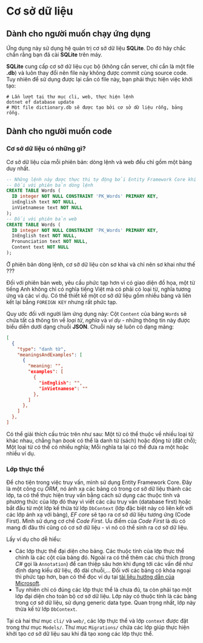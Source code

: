 # Cơ sở dữ liệu

## Dành cho người muốn chạy ứng dụng

Ứng dụng này sử dụng hệ quản trị cơ sở dữ liệu **SQLite**. Do đó hãy chắc chắn rằng bạn đã cài **SQLite** trên máy.

**SQLite** cung cấp cơ sở dữ liệu cục bộ (không cần server, chỉ cần là một file **.db**) và luôn thay đổi nên file này không được commit cùng source code. Tuy nhiên để sử dụng được lại cần có file này, bạn phải thực hiện việc khởi tạo:

```shell
# Lần lượt tại thư mục cli, web, thực hiện lệnh
dotnet ef database update
# Một file dictionary.db sẽ được tạo bởi cơ sở dữ liệu rỗng, bảng rỗng.
```

## Dành cho người muốn code

### Cơ sở dữ liệu có những gì?

Cơ sở dữ liệu của mỗi phiên bản: dòng lệnh và web đều chỉ gồm một bảng duy nhất.
```sql
-- Những lệnh này được thực thi tự động bởi Entity Framework Core khi ta sử dụng lệnh dotnet ef database update
-- Đối với phiên bản dòng lệnh
CREATE TABLE Words (
  ID integer NOT NULL CONSTRAINT 'PK_Words' PRIMARY KEY,
  inEnglish text NOT NULL,
  inVietnamese text NOT NULL
);
-- Đối với phiên bản web
CREATE TABLE Words (
  ID integer NOT NULL CONSTRAINT 'PK_Words' PRIMARY KEY,
  InEnglish text NOT NULL,
  Pronunciation text NOT NULL,
  Content text NOT NULL
);
```

Ở phiên bản dòng lệnh, cơ sở dữ liệu còn sơ khai và chỉ nên sơ khai như thế ???

Đối với phiên bản web, yêu cầu phức tạp hơn vì có giao diện đồ họa, một từ tiếng Anh không chỉ có nghĩa tiếng Việt mà có phải có loại từ, nghĩa tương ứng và các ví dụ. Có thể thiết kế một cơ sở dữ liệu gồm nhiều bảng và liên kết lại bẳng `FOREIGN KEY` nhưng rất phức tạp.

Quy ước đối với người làm ứng dụng này: Cột `Content` của bảng `Words` sẽ chứa tất cả thông tin về *loại từ*, *nghĩa* và *ví dụ* - những thông tin này được biểu diễn dưới dạng chuỗi **JSON**. Chuỗi này sẽ luôn có dạng mảng:

```json
[
  {
    "type": "danh từ",
    "meaningsAndExamples": [
      {
        "meaning: "",
        "examples": [
          {
            "inEnglish": "",
            "inVietnamese": ""
          },
        ]
      },
    ]
  },
]
```

Có thể giải thích cấu trúc trên như sau: Một từ có thể thuộc về nhiều loại từ khác nhau, chẳng hạn *book* có thể là danh từ (sách) hoặc động từ (đặt chỗ); Một loại từ có thể có nhiều nghĩa; Mỗi nghĩa ta lại có thể đưa ra một hoặc nhiều ví dụ.

### Lớp thực thể

Để cho tiện trong việc truy vấn, mình sử dụng Entity Framework Core. Đây là một công cụ *ORM*, nó ánh xạ các bảng có trong cơ sở dữ liệu thành các lớp, ta có thể thực hiện truy vấn bằng cách sử dụng các thuộc tính và phương thức của lớp đó thay vì viết các câu truy vấn (database first) hoặc bắt đầu từ một lớp kế thừa từ lớp `DbContext` (lớp đặc biệt này có liên kết với các lớp ánh xạ với bảng), *EF core* sẽ tạo ra cơ sở dữ liệu tương ứng (Code First). Mình sử dụng cơ chế *Code First*. Ưu điểm của *Code First* là dù có mang đi đâu thì cũng có cơ sở dữ liệu - vì nó có thể sinh ra cơ sở dữ liệu.

Lấy ví dụ cho dễ hiểu:

* Các lớp thực thể đại diện cho bảng. Các thuộc tính của lớp thực thể chính là các cột của bảng đó. Ngoài ra có thể thêm các chú thích (trong *C#* gọi là `Annotation`) để can thiệp sâu hơn khi đụng tới các vấn đề như định dạng kiểu dữ liệu, độ dài chuỗi,... Đối với các bảng có khóa ngoại thì phức tạp hơn, bạn có thể đọc ví dụ tại [tài liệu hướng dẫn của Microsoft](https://docs.microsoft.com/en-us/ef/core/modeling/alternate-keys).
* Tuy nhiên chỉ có đúng các lớp thực thể là chưa đủ, ta còn phải tạo một lớp đại diện cho toàn bộ cơ sở dữ liệu. Lớp này có thuộc tính là các bảng trong cơ sở dữ liệu, sử dụng generic data type. Quan trọng nhất, lớp này thừa kế từ lớp `DbContext`.

Tại cả hai thư mục `cli/` và `web/`, các lớp thực thể và lớp `context` được đặt trong thư mục `Models/`. Thư mục `Migrations/` chứa các lớp giúp thực hiện khởi tạo cơ sở dữ liệu sau khi đã tạo xong các lớp thực thể.
